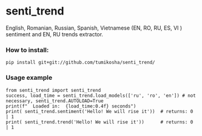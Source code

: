 # senti_trend

English, Romanian, Russian, Spanish, Vietnamese (EN, RO, RU, ES, VI ) sentiment and EN, RU trends extractor.

### How to install:
    pip install git+git://github.com/tumikosha/senti_trend/ 

###  Usage example 

    from senti_trend import senti_trend
    success, load_time = senti_trend.load_models(['ru', 'ro', 'en']) # not necessary, senti_trend.AUTOLOAD=True
    print(f"  Loaded in:  {load_time:0.4f} seconds")
    print( senti_trend.sentiment('Hello! We will rise it'))  # returns: 0 | 1
    print( senti_trend.trend('Hello! We will rise it'))      # returns: 0 | 1
